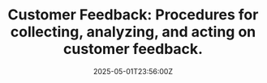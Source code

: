 ---
title: 'Customer Feedback: Procedures for collecting, analyzing, and acting on customer
  feedback.'
linkTitle: 'Customer Feedback: Procedures for collecting, analyzing, and acting on
  customer feedback.'
date: '2025-05-01T23:56:00Z'
weight: 1
description: Collect customer feedback through surveys and interviews, organize it
  in a centralized system, analyze for trends, develop action plans, implement solutions,
  and monitor effectiveness for continuous improvement.
draft: false
ref: customer-feedback-procedures-for-collecting-analyzing-and-acting-on-customer-feedback
---
